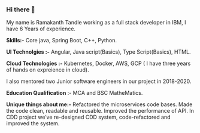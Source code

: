 ### Hi there 👋

My name is Ramakanth Tandle working as a full stack developer in IBM, I have 6 Years of experience.

**Skills:-** Core java, Spring Boot, C++, Python.

**UI Technolgies :-** Angular, Java script(Basics), Type Script(Basics), HTML.

**Cloud Technologies :-** Kubernetes, Docker, AWS, GCP ( I have three years of hands on expreience in cloud).

I also mentored two Junior software engineers in our project in 2018-2020.

**Education Qualification** :- MCA and BSC MatheMatics.

**Unique things about me:-** Refactored the microservices code bases. Made the code clean, readable and reusable. Improved the performance of API.
In CDD project we’ve re-designed CDD system, code-refactored and improved the system.


<!--
**rtandle04/rtandle04** is a ✨ _special_ ✨ repository because its `README.md` (this file) appears on your GitHub profile.

Here are some ideas to get you started:

- 🔭 I’m currently working on ...
- 🌱 I’m currently learning ...
- 👯 I’m looking to collaborate on ...
- 🤔 I’m looking for help with ...
- 💬 Ask me about ...
- 📫 How to reach me: ...
- 😄 Pronouns: ...
- ⚡ Fun fact: ...
-->
